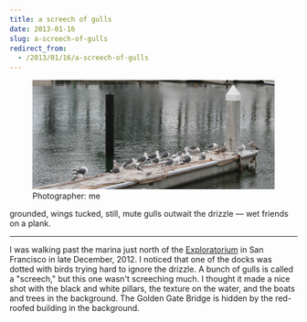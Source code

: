 ```yaml
---
title: a screech of gulls
date: 2013-01-16
slug: a-screech-of-gulls
redirect_from:
  - /2013/01/16/a-screech-of-gulls
---
```


<figure>
<img src="assets/a-screech-of-gulls.jpg" />
<figcaption>Photographer: me</figcaption>
</figure>

<p class="haiku">grounded, wings tucked, still,
mute gulls outwait the drizzle &mdash;
wet friends on a plank.</p>

<hr>

I was walking past the marina just north of the <a class="zem_slink" title="Exploratorium" href="https://maps.google.com/maps?ll=37.8027777778,-122.448333333&spn=0.01,0.01&q=37.8027777778,-122.448333333 (Exploratorium)&t=h" target="_blank" rel="geolocation">Exploratorium</a> in San Francisco in late December, 2012. I noticed that one of the docks was dotted with birds trying hard to ignore the drizzle. A bunch of gulls is called a "screech," but this one wasn't screeching much. I thought it made a nice shot with the black and white pillars, the texture on the water, and the boats and trees in the background. The Golden Gate Bridge is hidden by the red-roofed building in the background.